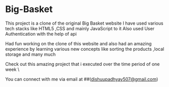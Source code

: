 # Big-Basket

This project is a clone of the original Big Basket website 
I have used various tech stacks like HTML5 ,CSS and mainly JavaScript to it
Also used User Authentication with the help of api 

Had fun working on the clone of this website and also had an amazing experience 
by learning various new concepts like sorting the products ,local storage and many much

Check out this amazing project that i executed over the time period of one week \

You can connect with me via email at ##(dishuupadhyay507@gmail.com)
